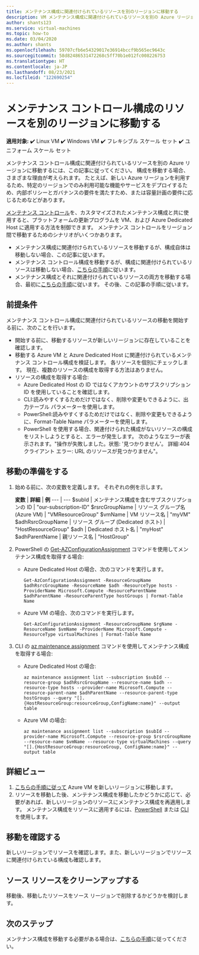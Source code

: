 ```yaml
---
title: メンテナンス構成に関連付けられているリソースを別のリージョンに移動する
description: VM メンテナンス構成に関連付けられているリソースを別の Azure リージョンに移動する方法を説明します
author: shants123
ms.service: virtual-machines
ms.topic: how-to
ms.date: 03/04/2020
ms.author: shants
ms.openlocfilehash: 59707cfb6e54329017e36914bccf9b565ec9643c
ms.sourcegitcommit: 58d82486531472268c5ff70b1e012fc008226753
ms.translationtype: HT
ms.contentlocale: ja-JP
ms.lasthandoff: 08/23/2021
ms.locfileid: "122690254"
---
```

# <a name="move-resources-in-a-maintenance-control-configuration-to-another-region"></a>メンテナンス コントロール構成のリソースを別のリージョンに移動する

**適用対象:** :heavy_check_mark: Linux VM :heavy_check_mark: Windows VM :heavy_check_mark: フレキシブル スケール セット :heavy_check_mark: ユニフォーム スケール セット

メンテナンス コントロール構成に関連付けられているリソースを別の Azure リージョンに移動するには、この記事に従ってください。 構成を移動する場合、さまざまな理由が考えられます。 たとえば、新しい Azure リージョンを利用するため、特定のリージョンでのみ利用可能な機能やサービスをデプロイするため、内部ポリシーとガバナンスの要件を満たすため、または容量計画の要件に応じるためなどがあります。

[メンテナンス コントロール](maintenance-control.md)を、カスタマイズされたメンテナンス構成と共に使用すると、プラットフォームの更新プログラムを VM、および Azure Dedicated Host に適用する方法を制御できます。 メンテナンス コントロールをリージョン間で移動するためのシナリオがいくつかあります。

- メンテナンス構成に関連付けられているリソースを移動するが、構成自体は移動しない場合、この記事に従います。
- メンテナンス コントロール構成を移動するが、構成に関連付けられているリソースは移動しない場合、[こちらの手順](move-region-maintenance-configuration.md)に従います。
- メンテナンス構成とそれに関連付けられているリソースの両方を移動する場合、最初に[こちらの手順](move-region-maintenance-configuration.md)に従います。 その後、この記事の手順に従います。

## <a name="prerequisites"></a>前提条件

メンテナンス コントロール構成に関連付けられているリソースの移動を開始する前に、次のことを行います。

- 開始する前に、移動するリソースが新しいリージョンに存在していることを確認します。
- 移動する Azure VM と Azure Dedicated Host に関連付けられているメンテナンス コントロール構成を検証します。 各リソースを個別にチェックします。 現在、複数のリソースの構成を取得する方法はありません。
- リソースの構成を取得する場合:
    - Azure Dedicated Host の ID ではなくアカウントのサブスクリプション ID を使用していることを確認します。
    - CLI:読みやすくするためだけではなく、削除や変更もできるように、出力テーブル パラメーターを使用します。
    - PowerShell:読みやすくするためだけではなく、削除や変更もできるように、Format-Table Name パラメーターを使用します。
    - PowerShell を使用する場合、関連付けられた構成がないリソースの構成をリストしようとすると、エラーが発生します。 次のようなエラーが表示されます。"操作が失敗しました。状態: '見つかりません'。 詳細:404 クライアント エラー: URL のリソースが見つかりません"。

    
## <a name="prepare-to-move"></a>移動の準備をする

1. 始める前に、次の変数を定義します。 それぞれの例を示します。

    **変数** | **詳細** | **例**
    --- | ---
    $subId | メンテナンス構成を含むサブスクリプションの ID | "our-subscription-ID"
    $rsrcGroupName | リソース グループ名 (Azure VM) | "VMResourceGroup"
    $vmName | VM リソース名 |  "myVM"
    $adhRsrcGroupName |  リソース グループ (Dedicated ホスト) | "HostResourceGroup"
    $adh | Dedicated ホスト名 | "myHost"
    $adhParentName | 親リソース名 | "HostGroup"
    
2. PowerShell の [Get-AZConfigurationAssignment](/powershell/module/az.maintenance/get-azconfigurationassignment) コマンドを使用してメンテナンス構成を取得する場合:

    - Azure Dedicated Host の場合、次のコマンドを実行します。
        ```
        Get-AzConfigurationAssignment -ResourceGroupName $adhRsrcGroupName -ResourceName $adh -ResourceType hosts -ProviderName Microsoft.Compute -ResourceParentName $adhParentName -ResourceParentType hostGroups | Format-Table Name
        ```

    - Azure VM の場合、次のコマンドを実行します。

        ```
        Get-AzConfigurationAssignment -ResourceGroupName $rgName -ResourceName $vmName -ProviderName Microsoft.Compute -ResourceType virtualMachines | Format-Table Name
        ```
3. CLI の [az maintenance assignment](/cli/azure/maintenance/assignment) コマンドを使用してメンテナンス構成を取得する場合:

    - Azure Dedicated Host の場合:

        ```
        az maintenance assignment list --subscription $subId --resource-group $adhRsrcGroupName --resource-name $adh --resource-type hosts --provider-name Microsoft.Compute --resource-parent-name $adhParentName --resource-parent-type hostGroups --query "[].{HostResourceGroup:resourceGroup,ConfigName:name}" --output table
        ```

    - Azure VM の場合:

        ```
        az maintenance assignment list --subscription $subId --provider-name Microsoft.Compute --resource-group $rsrcGroupName --resource-name $vmName --resource-type virtualMachines --query "[].{HostResourceGroup:resourceGroup, ConfigName:name}" --output table
        ```


## <a name="move"></a>詳細ビュー 

1. [こちらの手順に従って](../site-recovery/azure-to-azure-tutorial-migrate.md?toc=/azure/virtual-machines/windows/toc.json&bc=/azure/virtual-machines/windows/breadcrumb/toc.json) Azure VM を新しいリージョンに移動します。
2. リソースを移動した後、メンテナンス構成を移動したかどうかに応じて、必要があれば、新しいリージョンのリソースにメンテナンス構成を再適用します。 メンテナンス構成をリソースに適用するには、[PowerShell](../virtual-machines/maintenance-control-powershell.md) または [CLI](../virtual-machines/maintenance-control-cli.md) を使用します。


## <a name="verify-the-move"></a>移動を確認する

新しいリージョンでリソースを確認します。また、新しいリージョンでリソースに関連付けられている構成も確認します。 

## <a name="clean-up-source-resources"></a>ソース リソースをクリーンアップする

移動後、移動したリソースをソース リージョンで削除するかどうかを検討します。


## <a name="next-steps"></a>次のステップ

メンテナンス構成を移動する必要がある場合は、[こちらの手順](move-region-maintenance-configuration.md)に従ってください。 
